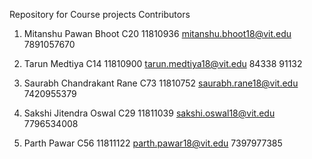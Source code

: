 Repository for Course projects
Contributors

1. Mitanshu Pawan Bhoot  C20 
11810936
mitanshu.bhoot18@vit.edu 
7891057670

2. Tarun Medtiya C14 
11810900
tarun.medtiya18@vit.edu
84338 91132

3. Saurabh Chandrakant Rane C73
11810752
saurabh.rane18@vit.edu
7420955379

4. Sakshi Jitendra Oswal C29 
11811039
sakshi.oswal18@vit.edu
7796534008

5. Parth Pawar C56
11811122
parth.pawar18@vit.edu
7397977385
